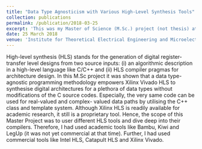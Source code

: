 ```yaml
---
title: "Data Type Agnosticism with Various High-Level Synthesis Tools"
collection: publications
permalink: /publication/2018-03-25
excerpt: 'This was my Master of Science (M.Sc.) project (not thesis) at Institute for Theoretical Electrical Engineering and Microelectronics (ITEM), University of Bremen, Germany'
date: 25 March 2018
venue: 'Institute for Theoretical Electrical Engineering and Microelectronics (ITEM), University of Bremen, Germany as M.Sc. Project (not a conference)'
---
```


High-level synthesis (HLS) stands for the generation of digital register-transfer level designs from
two source inputs: (i) an algorithmic description in a high-level language like C/C++ and (ii)
HLS compiler pragmas for architecture design. In this M.Sc project it was shown that a data type-agnostic programming methodology empowers Xilinx
Vivado HLS to synthesise digital architectures for a plethora of data types without modifications
of the C source codes. Especially, the very same code can be used for real-valued and complex-
valued data paths by utilising the C++ class and template system.
Although Xilinx HLS is readily available for academic research, it still is a proprietary tool.
Hence, the scope of this Master Project was to user different HLS tools and dive deep into their
compilers. Therefore, I had used academic tools like Bambu, Kiwi and LegUp (it was not yet commercial 
at that time). Further, I had used commercial tools like Intel HLS, Catapult HLS and Xilinx Vivado. 
